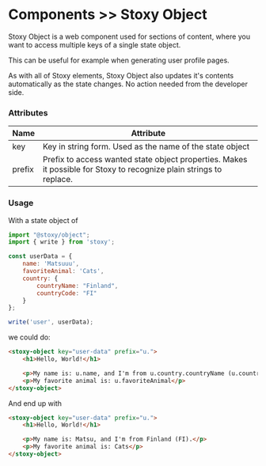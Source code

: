 # Components >> Stoxy Object

Stoxy Object is a web component used for sections of content, where you want to
access multiple keys of a single state object.

This can be useful for example when generating user profile pages.

As with all of Stoxy elements, Stoxy Object also updates it's contents automatically
as the state changes. No action needed from the developer side.

### Attributes

| Name   | Attribute                                                                                                           |
| ------ | ------------------------------------------------------------------------------------------------------------------- |
| key    | Key in string form. Used as the name of the state object                                                            |
| prefix | Prefix to access wanted state object properties. Makes it possible for Stoxy to recognize plain strings to replace. |

### Usage

With a state object of

```js copy
import "@stoxy/object";
import { write } from 'stoxy';

const userData = {
    name: 'Matsuuu',
    favoriteAnimal: 'Cats',
    country: {
        countryName: "Finland",
        countryCode: "FI"
    }
};

write('user', userData);
```

we could do:

```html copy
<stoxy-object key="user-data" prefix="u.">
    <h1>Hello, World!</h1>

    <p>My name is: u.name, and I'm from u.country.countryName (u.country.countryCode).</p>
    <p>My favorite animal is: u.favoriteAnimal</p>
</stoxy-object>
```

And end up with

```html copy
<stoxy-object key="user-data" prefix="u.">
    <h1>Hello, World!</h1>

    <p>My name is: Matsu, and I'm from Finland (FI).</p>
    <p>My favorite animal is: Cats</p>
</stoxy-object>
```
